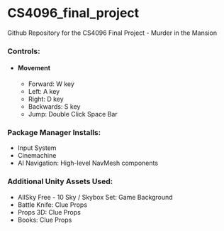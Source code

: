# CS4096_final_project
Github Repository for the CS4096 Final Project - Murder in the Mansion

### Controls:
 - #### Movement
   - Forward: W key
   - Left: A key
   - Right: D key
   - Backwards: S key
   - Jump: Double Click Space Bar

### Package Manager Installs:
 - Input System
 - Cinemachine
 - AI Navigation: High-level NavMesh components

### Additional Unity Assets Used:
 - AllSky Free - 10 Sky / Skybox Set: Game Background
 - Battle Knife: Clue Props
 - Props 3D: Clue Props
 - Books: Clue Props


